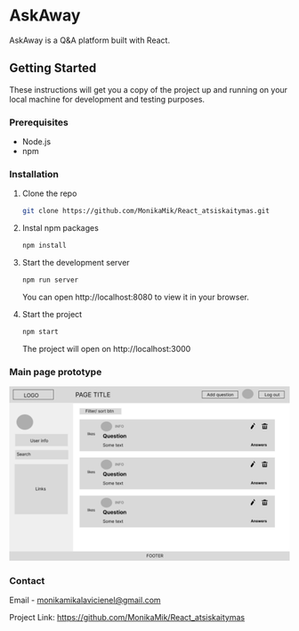 # AskAway

AskAway is a Q&A platform built with React.

## Getting Started

These instructions will get you a copy of the project up and running on your local machine for development and testing purposes.

### Prerequisites

- Node.js
- npm

### Installation

1. Clone the repo

   ```sh
   git clone https://github.com/MonikaMik/React_atsiskaitymas.git

   ```

2. Instal npm packages

   ```sh
   npm install

   ```

3. Start the development server

   ```sh
   npm run server
   ```

   You can open http://localhost:8080 to view it in your browser.

4. Start the project

   ```sh
   npm start
   ```

   The project will open on http://localhost:3000

### Main page prototype

![Prototype_main_user](./public/assets/prototypes/Protorype_main_user.png)

### Contact

Email - monikamikalavicienel@gmail.com

Project Link: https://github.com/MonikaMik/React_atsiskaitymas
